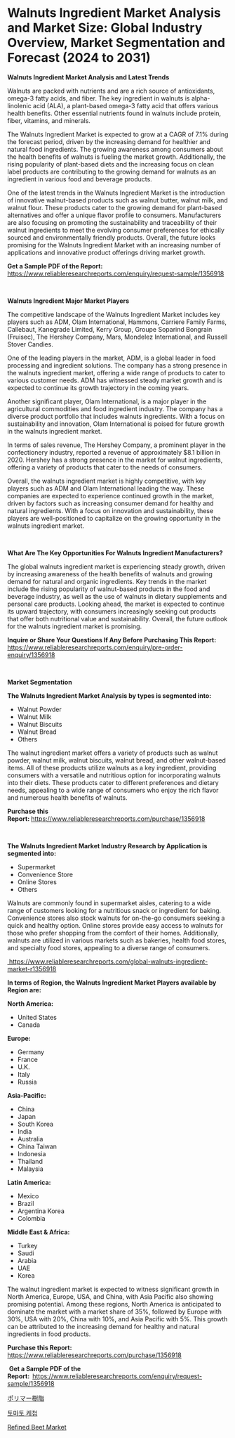 <p><h1>Walnuts Ingredient Market Analysis and Market Size: Global Industry Overview, Market Segmentation and Forecast (2024 to 2031)</h1></p><p><strong>Walnuts Ingredient Market Analysis and Latest Trends</strong></p>
<p><p>Walnuts are packed with nutrients and are a rich source of antioxidants, omega-3 fatty acids, and fiber. The key ingredient in walnuts is alpha-linolenic acid (ALA), a plant-based omega-3 fatty acid that offers various health benefits. Other essential nutrients found in walnuts include protein, fiber, vitamins, and minerals.</p><p>The Walnuts Ingredient Market is expected to grow at a CAGR of 7.1% during the forecast period, driven by the increasing demand for healthier and natural food ingredients. The growing awareness among consumers about the health benefits of walnuts is fueling the market growth. Additionally, the rising popularity of plant-based diets and the increasing focus on clean label products are contributing to the growing demand for walnuts as an ingredient in various food and beverage products.</p><p>One of the latest trends in the Walnuts Ingredient Market is the introduction of innovative walnut-based products such as walnut butter, walnut milk, and walnut flour. These products cater to the growing demand for plant-based alternatives and offer a unique flavor profile to consumers. Manufacturers are also focusing on promoting the sustainability and traceability of their walnut ingredients to meet the evolving consumer preferences for ethically sourced and environmentally friendly products. Overall, the future looks promising for the Walnuts Ingredient Market with an increasing number of applications and innovative product offerings driving market growth.</p></p>
<p><strong>Get a Sample PDF of the Report:&nbsp;</strong> <a href="https://www.reliableresearchreports.com/enquiry/request-sample/1356918">https://www.reliableresearchreports.com/enquiry/request-sample/1356918</a></p>
<p>&nbsp;</p>
<p><strong>Walnuts Ingredient Major Market Players</strong></p>
<p><p>The competitive landscape of the Walnuts Ingredient Market includes key players such as ADM, Olam International, Hammons, Carriere Family Farms, Callebaut, Kanegrade Limited, Kerry Group, Groupe Soparind Bongrain (Fruisec), The Hershey Company, Mars, Mondelez International, and Russell Stover Candies. </p><p>One of the leading players in the market, ADM, is a global leader in food processing and ingredient solutions. The company has a strong presence in the walnuts ingredient market, offering a wide range of products to cater to various customer needs. ADM has witnessed steady market growth and is expected to continue its growth trajectory in the coming years.</p><p>Another significant player, Olam International, is a major player in the agricultural commodities and food ingredient industry. The company has a diverse product portfolio that includes walnuts ingredients. With a focus on sustainability and innovation, Olam International is poised for future growth in the walnuts ingredient market.</p><p>In terms of sales revenue, The Hershey Company, a prominent player in the confectionery industry, reported a revenue of approximately $8.1 billion in 2020. Hershey has a strong presence in the market for walnut ingredients, offering a variety of products that cater to the needs of consumers.</p><p>Overall, the walnuts ingredient market is highly competitive, with key players such as ADM and Olam International leading the way. These companies are expected to experience continued growth in the market, driven by factors such as increasing consumer demand for healthy and natural ingredients. With a focus on innovation and sustainability, these players are well-positioned to capitalize on the growing opportunity in the walnuts ingredient market.</p></p>
<p>&nbsp;</p>
<p><strong>What Are The Key Opportunities For Walnuts Ingredient Manufacturers?</strong></p>
<p><p>The global walnuts ingredient market is experiencing steady growth, driven by increasing awareness of the health benefits of walnuts and growing demand for natural and organic ingredients. Key trends in the market include the rising popularity of walnut-based products in the food and beverage industry, as well as the use of walnuts in dietary supplements and personal care products. Looking ahead, the market is expected to continue its upward trajectory, with consumers increasingly seeking out products that offer both nutritional value and sustainability. Overall, the future outlook for the walnuts ingredient market is promising.</p></p>
<p><strong>Inquire or Share Your Questions If Any Before Purchasing This Report:</strong> <a href="https://www.reliableresearchreports.com/enquiry/pre-order-enquiry/1356918">https://www.reliableresearchreports.com/enquiry/pre-order-enquiry/1356918</a></p>
<p>&nbsp;</p>
<p><strong>Market Segmentation</strong></p>
<p><strong>The Walnuts Ingredient Market Analysis by types is segmented into:</strong></p>
<p><ul><li>Walnut Powder</li><li>Walnut Milk</li><li>Walnut Biscuits</li><li>Walnut Bread</li><li>Others</li></ul></p>
<p><p>The walnut ingredient market offers a variety of products such as walnut powder, walnut milk, walnut biscuits, walnut bread, and other walnut-based items. All of these products utilize walnuts as a key ingredient, providing consumers with a versatile and nutritious option for incorporating walnuts into their diets. These products cater to different preferences and dietary needs, appealing to a wide range of consumers who enjoy the rich flavor and numerous health benefits of walnuts.</p></p>
<p><strong>Purchase this Report:&nbsp;</strong><a href="https://www.reliableresearchreports.com/purchase/1356918">https://www.reliableresearchreports.com/purchase/1356918</a></p>
<p>&nbsp;</p>
<p><strong>The Walnuts Ingredient Market Industry Research by Application is segmented into:</strong></p>
<p><ul><li>Supermarket</li><li>Convenience Store</li><li>Online Stores</li><li>Others</li></ul></p>
<p><p>Walnuts are commonly found in supermarket aisles, catering to a wide range of customers looking for a nutritious snack or ingredient for baking. Convenience stores also stock walnuts for on-the-go consumers seeking a quick and healthy option. Online stores provide easy access to walnuts for those who prefer shopping from the comfort of their homes. Additionally, walnuts are utilized in various markets such as bakeries, health food stores, and specialty food stores, appealing to a diverse range of consumers.</p></p>
<p><a href="https://www.reliableresearchreports.com/global-walnuts-ingredient-market-r1356918">&nbsp;https://www.reliableresearchreports.com/global-walnuts-ingredient-market-r1356918</a></p>
<p><strong>In terms of Region, the Walnuts Ingredient Market Players available by Region are:</strong></p>
<p>
    <p> <strong> North America: </strong>
        <ul>
            <li>United States</li>
            <li>Canada</li>
        </ul>
        </p> 
    <p> <strong> Europe: </strong>
        <ul>
            <li>Germany</li>
            <li>France</li>
            <li>U.K.</li>
            <li>Italy</li>
            <li>Russia</li>
        </ul>
        </p> 
    <p> <strong> Asia-Pacific: </strong>
        <ul>
            <li>China</li>
            <li>Japan</li>
            <li>South Korea</li>
            <li>India</li>
            <li>Australia</li>
            <li>China Taiwan</li>
            <li>Indonesia</li>
            <li>Thailand</li>
            <li>Malaysia</li>
        </ul>
        </p> 
    <p> <strong> Latin America: </strong>
        <ul>
            <li>Mexico</li>
            <li>Brazil</li>
            <li>Argentina Korea</li>
            <li>Colombia</li>
        </ul>
        </p> 
    <p> <strong> Middle East & Africa: </strong>
        <ul>
            <li>Turkey</li>
            <li>Saudi</li>
            <li>Arabia</li>
            <li>UAE</li>
            <li>Korea</li>
        </ul>
    </p>
    </p>
<p><p>The walnut ingredient market is expected to witness significant growth in North America, Europe, USA, and China, with Asia Pacific also showing promising potential. Among these regions, North America is anticipated to dominate the market with a market share of 35%, followed by Europe with 30%, USA with 20%, China with 10%, and Asia Pacific with 5%. This growth can be attributed to the increasing demand for healthy and natural ingredients in food products.</p></p>
<p><strong>Purchase this Report: </strong><a href="https://www.reliableresearchreports.com/purchase/1356918">https://www.reliableresearchreports.com/purchase/1356918</a></p>
<p>&nbsp;<strong>Get a Sample PDF of the Report:&nbsp;&nbsp;</strong><a href="https://www.reliableresearchreports.com/enquiry/request-sample/1356918">https://www.reliableresearchreports.com/enquiry/request-sample/1356918</a></p>
<p><strong></strong></p>
<p><p><a href="https://github.com/nxboeu02965442/Market-Research-Report-List-1/blob/main/981844619451.md">ポリマー樹脂</a></p><p><a href="https://github.com/mpodehpw07370073/Market-Research-Report-List-1/blob/main/230520317965.md">토마토 케첩</a></p><p><a href="https://github.com/FassouRP/Market-Research-Report-List-4/blob/main/refined-beet-market.md">Refined Beet Market</a></p></p>